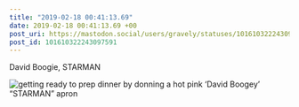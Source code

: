 ```yaml
---
title: "2019-02-18 00:41:13.69"
date: 2019-02-18 00:41:13.69 +00
post_uri: https://mastodon.social/users/gravely/statuses/101610322243097591
post_id: 101610322243097591
---
```

David Boogie, STARMAN


![getting ready to prep dinner by donning a hot pink ‘David Boogey’ “STARMAN” apron](/images/11522667.jpg)

